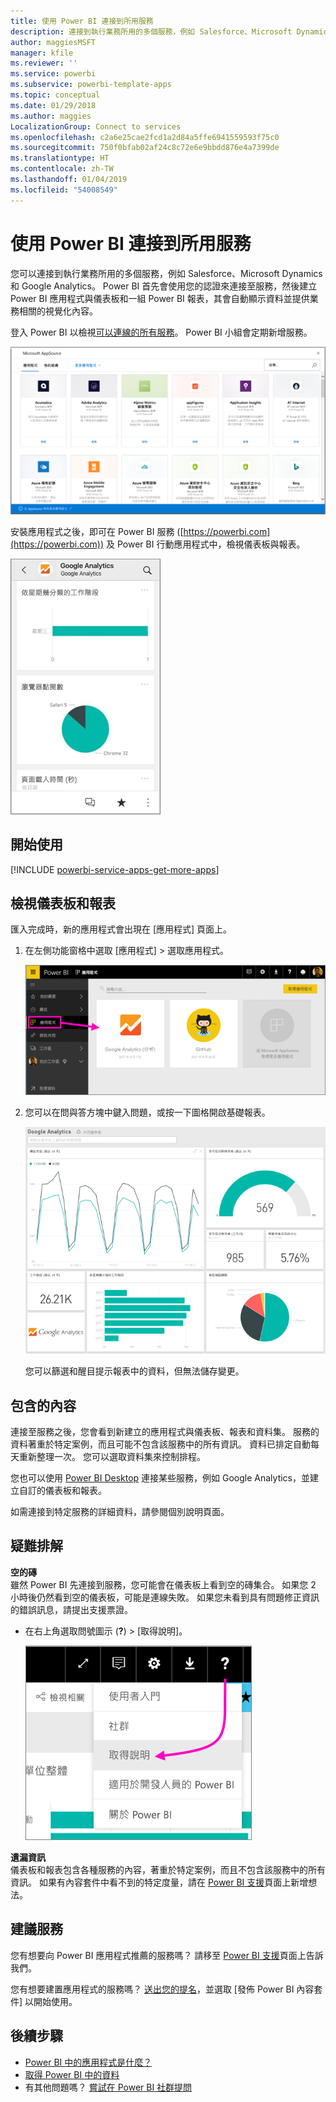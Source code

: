 ```yaml
---
title: 使用 Power BI 連接到所用服務
description: 連接到執行業務所用的多個服務，例如 Salesforce、Microsoft Dynamics CRM 和 Google Analytics。
author: maggiesMSFT
manager: kfile
ms.reviewer: ''
ms.service: powerbi
ms.subservice: powerbi-template-apps
ms.topic: conceptual
ms.date: 01/29/2018
ms.author: maggies
LocalizationGroup: Connect to services
ms.openlocfilehash: c2a6e25cae2fcd1a2d84a5ffe6941559593f75c0
ms.sourcegitcommit: 750f0bfab02af24c8c72e6e9bbdd876e4a7399de
ms.translationtype: HT
ms.contentlocale: zh-TW
ms.lasthandoff: 01/04/2019
ms.locfileid: "54008549"
---
```

# <a name="connect-to-the-services-you-use-with-power-bi"></a>使用 Power BI 連接到所用服務
您可以連接到執行業務所用的多個服務，例如 Salesforce、Microsoft Dynamics 和 Google Analytics。 Power BI 首先會使用您的認證來連接至服務，然後建立 Power BI 應用程式與儀表板和一組 Power BI 報表，其會自動顯示資料並提供業務相關的視覺化內容。


登入 Power BI 以檢視[可以連線的所有服務](https://app.powerbi.com/getdata/services)。 Power BI 小組會定期新增服務。

![AppSource 應用程式](media/service-connect-to-services/overview.png)

安裝應用程式之後，即可在 Power BI 服務 ([https://powerbi.com](https://powerbi.com)) 及 Power BI 行動應用程式中，檢視儀表板與報表。 

![Power BI 行動應用程式中的 Google Analytics 應用程式](media/service-connect-to-services/power-bi-service-mobile-app-240.png)

## <a name="get-started"></a>開始使用
[!INCLUDE [powerbi-service-apps-get-more-apps](./includes/powerbi-service-apps-get-more-apps.md)]

## <a name="view-the-dashboard-and-reports"></a>檢視儀表板和報表
匯入完成時，新的應用程式會出現在 [應用程式] 頁面上。

1. 在左側功能窗格中選取 [應用程式] > 選取應用程式。
   
     ![[應用程式] 頁面](media/service-connect-to-services/power-bi-service-apps-open-app.png)
2. 您可以在問與答方塊中鍵入問題，或按一下圖格開啟基礎報表。 
   
    ![Google Analytics 儀表板](media/service-connect-to-services/googleanalytics2.png)
   
    您可以篩選和醒目提示報表中的資料，但無法儲存變更。

## <a name="whats-included"></a>包含的內容
連接至服務之後，您會看到新建立的應用程式與儀表板、報表和資料集。 服務的資料著重於特定案例，而且可能不包含該服務中的所有資訊。 資料已排定自動每天重新整理一次。 您可以選取資料集來控制排程。

您也可以使用 [Power BI Desktop](desktop-get-the-desktop.md) 連接某些服務，例如 Google Analytics，並建立自訂的儀表板和報表。  

如需連接到特定服務的詳細資料，請參閱個別說明頁面。

## <a name="troubleshooting"></a>疑難排解
**空的磚**  
雖然 Power BI 先連接到服務，您可能會在儀表板上看到空的磚集合。 如果您 2 小時後仍然看到空的儀表板，可能是連線失敗。 如果您未看到具有問題修正資訊的錯誤訊息，請提出支援票證。

* 在右上角選取問號圖示 (**?**) > [取得說明]。
  
    ![[取得說明] 圖示](media/service-connect-to-services/power-bi-service-get-help.png)

**遺漏資訊**  
儀表板和報表包含各種服務的內容，著重於特定案例，而且不包含該服務中的所有資訊。 如果有內容套件中看不到的特定度量，請在 [Power BI 支援](https://support.powerbi.com/forums/265200-power-bi)頁面上新增想法。

## <a name="suggesting-services"></a>建議服務
您有想要向 Power BI 應用程式推薦的服務嗎？ 請移至 [Power BI 支援](https://support.powerbi.com/forums/265200-power-bi)頁面上告訴我們。

您有想要建置應用程式的服務嗎？ [送出您的提名](https://azure.microsoft.com/marketplace/programs/certified/apply/)，並選取 [發佈 Power BI 內容套件] 以開始使用。

## <a name="next-steps"></a>後續步驟
* [Power BI 中的應用程式是什麼？](service-install-use-apps.md)
* [取得 Power BI 中的資料](service-get-data.md)
* 有其他問題嗎？ [嘗試在 Power BI 社群提問](http://community.powerbi.com/)

